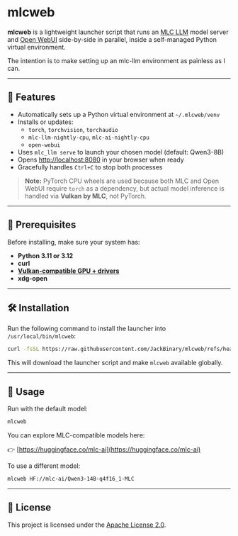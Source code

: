 # mlcweb

**mlcweb** is a lightweight launcher script that runs an [MLC LLM](https://mlc.ai/) model server and [Open WebUI](https://github.com/open-webui/open-webui) side-by-side in parallel, inside a self-managed Python virtual environment.

The intention is to make setting up an mlc-llm environment as painless as I can.

---

## 🚀 Features

- Automatically sets up a Python virtual environment at `~/.mlcweb/venv`
- Installs or updates:
  - `torch`, `torchvision`, `torchaudio`
  - `mlc-llm-nightly-cpu`, `mlc-ai-nightly-cpu`
  - `open-webui`
- Uses `mlc_llm serve` to launch your chosen model (default: Qwen3-8B)
- Opens [http://localhost:8080](http://localhost:8080) in your browser when ready
- Gracefully handles `Ctrl+C` to stop both processes

> **Note:** PyTorch CPU wheels are used because both MLC and Open WebUI require `torch` as a dependency, but actual model inference is handled via **Vulkan by MLC**, not PyTorch.

---

## 🧱 Prerequisites

Before installing, make sure your system has:

- **Python 3.11 or 3.12**
- **curl**
- [**Vulkan-compatible GPU + drivers**](https://linuxconfig.org/install-and-test-vulkan-on-linux)
- **xdg-open**

---

## 🛠 Installation

Run the following command to install the launcher into `/usr/local/bin/mlcweb`:

```bash
curl -fsSL https://raw.githubusercontent.com/JackBinary/mlcweb/refs/heads/main/install-mlcweb.sh | sudo bash
````

This will download the launcher script and make `mlcweb` available globally.

---

## 🧪 Usage

Run with the default model:

```bash
mlcweb
```

You can explore MLC-compatible models here:

👉 [https://huggingface.co/mlc-ai](https://huggingface.co/mlc-ai)

To use a different model:

```bash
mlcweb HF://mlc-ai/Qwen3-14B-q4f16_1-MLC
```

---

## 📄 License

This project is licensed under the [Apache License 2.0](LICENSE).
